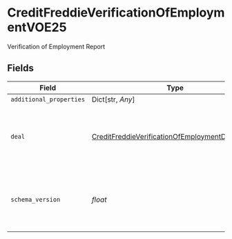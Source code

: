# CreditFreddieVerificationOfEmploymentVOE25

Verification of Employment Report


## Fields

| Field                                                                                                                   | Type                                                                                                                    | Required                                                                                                                | Description                                                                                                             |
| ----------------------------------------------------------------------------------------------------------------------- | ----------------------------------------------------------------------------------------------------------------------- | ----------------------------------------------------------------------------------------------------------------------- | ----------------------------------------------------------------------------------------------------------------------- |
| `additional_properties`                                                                                                 | Dict[str, *Any*]                                                                                                        | :heavy_minus_sign:                                                                                                      | N/A                                                                                                                     |
| `deal`                                                                                                                  | [CreditFreddieVerificationOfEmploymentDealVOE25](../../models/shared/creditfreddieverificationofemploymentdealvoe25.md) | :heavy_check_mark:                                                                                                      | An object representing a Verification of Employment report.                                                             |
| `schema_version`                                                                                                        | *float*                                                                                                                 | :heavy_check_mark:                                                                                                      | The Verification Of Employment (VOE) schema version.                                                                    |